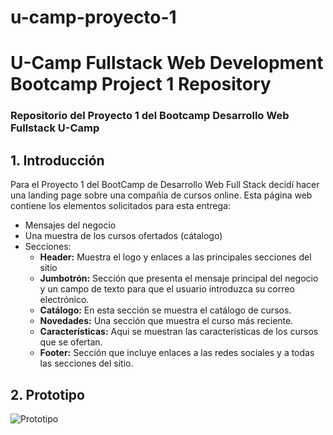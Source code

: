 # u-camp-proyecto-1
# U-Camp Fullstack Web Development Bootcamp Project 1 Repository
### Repositorio del Proyecto 1 del Bootcamp Desarrollo Web Fullstack U-Camp
## 1. Introducción
Para el Proyecto 1 del BootCamp de Desarrollo Web Full Stack decidí hacer una landing page sobre una compañía de cursos online. Esta página web contiene los elementos solicitados para esta entrega:

- Mensajes del negocio
- Una muestra de los cursos ofertados (cátalogo)
- Secciones:
  - **Header:** Muestra el logo y enlaces a las principales secciones del sitio
  - **Jumbotrón:** Sección que presenta el mensaje principal del negocio y un campo de texto para que el usuario introduzca su correo electrónico.
  - **Catálogo:** En esta sección se muestra el catálogo de cursos.
  - **Novedades:** Una sección que muestra el curso más reciente.
  - **Características:** Aqui se muestran las características de los cursos que se ofertan.
  - **Footer:** Sección que incluye enlaces a las redes sociales y a todas las secciones del sitio.
## 2. Prototipo

![Prototipo](https://user-images.githubusercontent.com/47788590/186473216-dc6c426f-f70d-47ca-8946-5ca1ccc8f73e.png)
